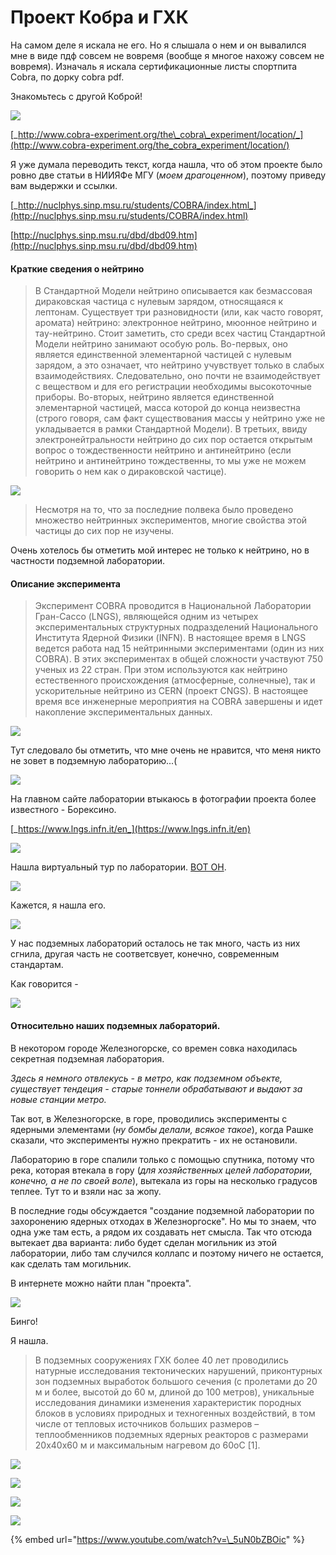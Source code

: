 # Проект Кобра и ГХК

На самом деле я искала не его. Но я слышала о нем и он вывалился мне в виде пдф совсем не вовремя \(вообще я многое нахожу совсем не вовремя\). Изначаль я искала сертификационные листы спортпита Cobra, по дорку cobra pdf.

Знакомьтесь с другой Коброй!

![](https://telegra.ph/file/fe64ff5f5dfbfb67b795d.png)

[_http://www.cobra-experiment.org/the\_cobra\_experiment/location/_](http://www.cobra-experiment.org/the_cobra_experiment/location/)

Я уже думала переводить текст, когда нашла, что об этом проекте было ровно две статьи в НИИЯФе МГУ \(_моем драгоценном_\), поэтому приведу вам выдержки и ссылки.

[_http://nuclphys.sinp.msu.ru/students/COBRA/index.html_](http://nuclphys.sinp.msu.ru/students/COBRA/index.html)

[http://nuclphys.sinp.msu.ru/dbd/dbd09.htm](http://nuclphys.sinp.msu.ru/dbd/dbd09.htm)

#### Краткие сведения о нейтрино <a id="&#x41A;&#x440;&#x430;&#x442;&#x43A;&#x438;&#x435;-&#x441;&#x432;&#x435;&#x434;&#x435;&#x43D;&#x438;&#x44F;-&#x43E;-&#x43D;&#x435;&#x439;&#x442;&#x440;&#x438;&#x43D;&#x43E;"></a>

> В Стандартной Модели нейтрино описывается как безмассовая дираковская частица с нулевым зарядом, относящаяся к лептонам. Существует три разновидности \(или, как часто говорят, аромата\) нейтрино: электронное нейтрино, мюонное нейтрино и тау-нейтрино. Стоит заметить, сто среди всех частиц Стандартной Модели нейтрино занимают особую роль. Во-первых, оно является единственной элементарной частицей с нулевым зарядом, а это означает, что нейтрино учувствует только в слабых взаимодействиях. Следовательно, оно почти не взаимодействует с веществом и для его регистрации необходимы высокоточные приборы. Во-вторых, нейтрино является единственной элементарной частицей, масса которой до конца неизвестна \(строго говоря, сам факт существования массы у нейтрино уже не укладывается в рамки Стандартной Модели\). В третьих, ввиду электронейтральности нейтрино до сих пор остается открытым вопрос о тождественности нейтрино и антинейтрино \(если нейтрино и антинейтрино тождественны, то мы уже не можем говорить о нем как о дираковской частице\).

![](http://nuclphys.sinp.msu.ru/students/COBRA/images/cob01.jpg)

> Несмотря на то, что за последние полвека было проведено множество нейтринных экспериментов, многие свойства этой частицы до сих пор не изучены.

Очень хотелось бы отметить мой интерес не только к нейтрино, но в частности подземной лаборатории.

#### Описание эксперимента <a id="&#x41E;&#x43F;&#x438;&#x441;&#x430;&#x43D;&#x438;&#x435;-&#x44D;&#x43A;&#x441;&#x43F;&#x435;&#x440;&#x438;&#x43C;&#x435;&#x43D;&#x442;&#x430;"></a>

> Эксперимент COBRA проводится в Национальной Лаборатории Гран-Сассо \(LNGS\), являющейся одним из четырех экспериментальных структурных подразделений Национального Института Ядерной Физики \(INFN\). В настоящее время в LNGS ведется работа над 15 нейтринными экспериментами \(один из них COBRA\). В этих экспериментах в общей сложности участвуют 750 ученых из 22 стран. При этом используются как нейтрино естественного происхождения \(атмосферные, солнечные\), так и ускорительные нейтрино из CERN \(проект CNGS\). В настоящее время все инженерные мероприятия на COBRA завершены и идет накопление экспериментальных данных.

![](http://nuclphys.sinp.msu.ru/students/COBRA/images/cob05.jpg)

Тут следовало бы отметить, что мне очень не нравится, что меня никто не зовет в подземную лабораторию...\(

![](https://telegra.ph/file/cc80a1fcd055c7d4a62d3.png)

На главном сайте лаборатории втыкаюсь в фотографии проекта более известного - Борексино.

[_https://www.lngs.infn.it/en_](https://www.lngs.infn.it/en)

![](https://telegra.ph/file/9f591de9c90ae88b975c2.png)

Нашла виртуальный тур по лаборатории. [ВОТ ОН](https://www.google.it/maps/@42.4527666,13.5735482,2a,75y,221.96h,91.19t/data=!3m6!1e1!3m4!1sgoFKiyrwwLBaVtMQIStnEQ!2e0!7i13312!8i6656?hl=en).

![](https://telegra.ph/file/281ccf02a038cb64a2b9c.png)

Кажется, я нашла его.

![](https://telegra.ph/file/def13a28484a6b2ca3d22.png)

У нас подземных лабораторий осталось не так много, часть из них сгнила, другая часть не соответсвует, конечно, современным стандартам.

Как говорится -

![](https://telegra.ph/file/e1b3fdcba0c2bb315a229.png)

#### Относительно наших подземных лабораторий. <a id="&#x41E;&#x442;&#x43D;&#x43E;&#x441;&#x438;&#x442;&#x435;&#x43B;&#x44C;&#x43D;&#x43E;-&#x43D;&#x430;&#x448;&#x438;&#x445;-&#x43F;&#x43E;&#x434;&#x437;&#x435;&#x43C;&#x43D;&#x44B;&#x445;-&#x43B;&#x430;&#x431;&#x43E;&#x440;&#x430;&#x442;&#x43E;&#x440;&#x438;&#x439;."></a>

В некотором городе Железногорске, со времен совка находилась секретная подземная лаборатория.

_Здесь я немного отвлекусь - в метро, как подземном объекте, существует тендеция - старые тоннели обрабатывают и выдают за новые станции метро._

Так вот, в Железногорске, в горе, проводились эксперименты с ядерными элементами \(_ну бомбы делали, всякое такое_\), когда Рашке сказали, что эксперименты нужно прекратить - их не остановили.

Лабораторию в горе спалили только с помощью спутника, потому что река, которая втекала в гору \(_для хозяйственных целей лаборатории, конечно, а не по своей воле_\), вытекала из горы на несколько градусов теплее. Тут то и взяли нас за жопу.

В последние годы обсуждается "создание подземной лаборатории по захоронению ядерных отходах в Железноргоске". Но мы то знаем, что одна уже там есть, а рядом их создавать нет смысла. Так что отсюда вытекает два варианта: либо будет сделан могильник из этой лаборатории, либо там случился коллапс и поэтому ничего не остается, как сделать там могильник.

В интернете можно найти план "проекта".

![](https://telegra.ph/file/51d6169440c0a4ace76d1.png)

Бинго!

Я нашла.

> В подземных сооружениях ГХК более 40 лет проводились натурные исследования тектонических нарушений, приконтурных зон подземных выработок большого сечения \(с пролетами до 20 м и более, высотой до 60 м, длиной до 100 метров\), уникальные исследования динамики изменения характеристик породных блоков в условиях природных и техногенных воздействий, в том числе от тепловых источников больших размеров – теплообменников подземных ядерных реакторов с размерами 20х40х60 м и максимальным нагревом до 60оС \[1\].

![](https://telegra.ph/file/97b0e0689f98fdfdb5134.png)

![](https://telegra.ph/file/7c8364bb210fce6281ee1.png)

![](https://telegra.ph/file/8c2a6d4a420cf7d15cebf.png)

![](https://telegra.ph/file/ae53fd197f70cbf86cf89.png)

{% embed url="https://www.youtube.com/watch?v=\_5uN0bZBOic" %}



